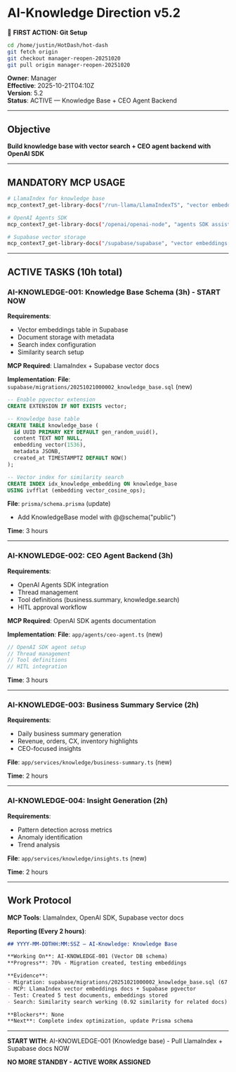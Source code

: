 # AI-Knowledge Direction v5.2

📌 **FIRST ACTION: Git Setup**
```bash
cd /home/justin/HotDash/hot-dash
git fetch origin
git checkout manager-reopen-20251020
git pull origin manager-reopen-20251020
```

**Owner**: Manager  
**Effective**: 2025-10-21T04:10Z  
**Version**: 5.2  
**Status**: ACTIVE — Knowledge Base + CEO Agent Backend

---

## Objective

**Build knowledge base with vector search + CEO agent backend with OpenAI SDK**

---

## MANDATORY MCP USAGE

```bash
# LlamaIndex for knowledge base
mcp_context7_get-library-docs("/run-llama/LlamaIndexTS", "vector embeddings search indexing")

# OpenAI Agents SDK
mcp_context7_get-library-docs("/openai/openai-node", "agents SDK assistants")

# Supabase vector storage
mcp_context7_get-library-docs("/supabase/supabase", "vector embeddings pgvector")
```

---

## ACTIVE TASKS (10h total)

### AI-KNOWLEDGE-001: Knowledge Base Schema (3h) - START NOW

**Requirements**:
- Vector embeddings table in Supabase
- Document storage with metadata
- Search index configuration
- Similarity search setup

**MCP Required**: LlamaIndex + Supabase vector docs

**Implementation**:
**File**: `supabase/migrations/20251021000002_knowledge_base.sql` (new)
```sql
-- Enable pgvector extension
CREATE EXTENSION IF NOT EXISTS vector;

-- Knowledge base table
CREATE TABLE knowledge_base (
  id UUID PRIMARY KEY DEFAULT gen_random_uuid(),
  content TEXT NOT NULL,
  embedding vector(1536),
  metadata JSONB,
  created_at TIMESTAMPTZ DEFAULT NOW()
);

-- Vector index for similarity search
CREATE INDEX idx_knowledge_embedding ON knowledge_base 
USING ivfflat (embedding vector_cosine_ops);
```

**File**: `prisma/schema.prisma` (update)
- Add KnowledgeBase model with @@schema("public")

**Time**: 3 hours

---

### AI-KNOWLEDGE-002: CEO Agent Backend (3h)

**Requirements**:
- OpenAI Agents SDK integration
- Thread management
- Tool definitions (business.summary, knowledge.search)
- HITL approval workflow

**MCP Required**: OpenAI SDK agents documentation

**Implementation**:
**File**: `app/agents/ceo-agent.ts` (new)
```typescript
// OpenAI SDK agent setup
// Thread management
// Tool definitions
// HITL integration
```

**Time**: 3 hours

---

### AI-KNOWLEDGE-003: Business Summary Service (2h)

**Requirements**:
- Daily business summary generation
- Revenue, orders, CX, inventory highlights
- CEO-focused insights

**File**: `app/services/knowledge/business-summary.ts` (new)

**Time**: 2 hours

---

### AI-KNOWLEDGE-004: Insight Generation (2h)

**Requirements**:
- Pattern detection across metrics
- Anomaly identification
- Trend analysis

**File**: `app/services/knowledge/insights.ts` (new)

**Time**: 2 hours

---

## Work Protocol

**MCP Tools**: LlamaIndex, OpenAI SDK, Supabase vector docs

**Reporting (Every 2 hours)**:
```md
## YYYY-MM-DDTHH:MM:SSZ — AI-Knowledge: Knowledge Base

**Working On**: AI-KNOWLEDGE-001 (Vector DB schema)
**Progress**: 70% - Migration created, testing embeddings

**Evidence**:
- Migration: supabase/migrations/20251021000002_knowledge_base.sql (67 lines)
- MCP: LlamaIndex vector embeddings docs + Supabase pgvector
- Test: Created 5 test documents, embeddings stored
- Search: Similarity search working (0.92 similarity for related docs)

**Blockers**: None
**Next**: Complete index optimization, update Prisma schema
```

---

**START WITH**: AI-KNOWLEDGE-001 (Knowledge base) - Pull LlamaIndex + Supabase docs NOW

**NO MORE STANDBY - ACTIVE WORK ASSIGNED**
